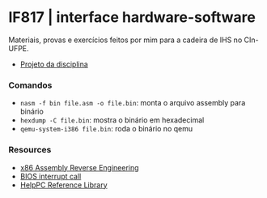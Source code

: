 # IF817 | interface hardware-software
Materiais, provas e exercícios feitos por mim para a cadeira de IHS no CIn-UFPE.

- [Projeto da disciplina](https://github.com/mateuseap/projeto-ihs)

### Comandos
- `nasm -f bin file.asm -o file.bin`: monta o arquivo assembly para binário
- `hexdump -C file.bin`: mostra o binário em hexadecimal
- `qemu-system-i386 file.bin`: roda o binário no qemu

### Resources
- [x86 Assembly Reverse Engineering](https://github.com/AYIDouble/x86-Assembly-Reverse-Engineering)
- [BIOS interrupt call](https://en.wikipedia.org/wiki/BIOS_interrupt_call)
- [HelpPC Reference Library](https://stanislavs.org/helppc/)
